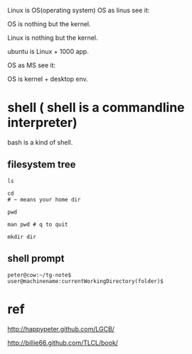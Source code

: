 Linux is OS(operating system)
OS as linus see it:

OS is nothing but the kernel.

Linux is nothing but the kernel.

ubuntu is Linux + 1000 app.

OS as MS see it:

OS is kernel + desktop env.

# shell ( shell is a commandline interpreter)

bash is a kind of shell. 

## filesystem tree

    ls

    cd 
    # ~ means your home dir

    pwd

    man pwd # q to quit

    mkdir dir

## shell prompt

    peter@cow:~/tg-note$
    user@machinename:currentWorkingDirectory(folder)$

# ref

http://happypeter.github.com/LGCB/

http://billie66.github.com/TLCL/book/
